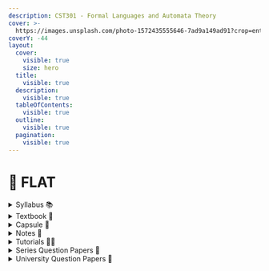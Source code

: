 ```yaml
---
description: CST301 - Formal Languages and Automata Theory
cover: >-
  https://images.unsplash.com/photo-1572435555646-7ad9a149ad91?crop=entropy&cs=srgb&fm=jpg&ixid=M3wxOTcwMjR8MHwxfHNlYXJjaHwxfHx0dXJpbmclMjBtYWNoaW5lfGVufDB8fHx8MTcyNTAyNjYwNnww&ixlib=rb-4.0.3&q=85
coverY: -44
layout:
  cover:
    visible: true
    size: hero
  title:
    visible: true
  description:
    visible: true
  tableOfContents:
    visible: true
  outline:
    visible: true
  pagination:
    visible: true
---
```


# 💾 FLAT

<details>

<summary>Syllabus 📚</summary>

[CST301](https://drive.google.com/file/d/1gSDQTP-JNMB67YcS6hU6j93P364kJqv3/view?usp=drive\_link)👈

</details>

<details>

<summary>Textbook 📖</summary>

[FLAT Textbook](https://drive.google.com/drive/folders/15y6ddW\_jNOCh7Z\_-CNISH35wWIVxJQuU?usp=drive\_link)👈

</details>

<details>

<summary>Capsule 💊</summary>

[FLAT Short Notes](https://drive.google.com/drive/folders/1i10WF-1ry53Q2wA-6Tox1Bq9dDZsHeKw?usp=drive\_link) 👈

</details>

<details>

<summary>Notes 📒</summary>

[FLAT Notes](https://drive.google.com/drive/folders/1dA-4VZBEdie1nM3Yrq5fo7V0GKGjU7Kf?usp=drive\_link)👈

</details>

<details>

<summary>Tutorials 🧑‍🏫</summary>

[Formal Languages and Automata Theory (FLAT) | S5 | CST301 | KTU | 2019 Scheme - Anna Thomas](https://youtube.com/playlist?list=PLv-1irVkw\_hTCF4OnjtzUEiwid1iYxsGs\&feature=shared)👈

[Theory of Computation & Automata Theory - Neso Academy](https://youtube.com/playlist?list=PLBlnK6fEyqRgp46KUv4ZY69yXmpwKOIev\&feature=shared)👈

[CS301 / CST301:Theory of Computation (ToC)/ Formal Languages and Automata Theory by Greeshma G S](https://youtube.com/playlist?list=PLXyRm0qdj3BC2Dwmu4CPzpXENoyY7xRSl\&feature=shared)👈

</details>

<details>

<summary>Series Question Papers 📃</summary>

[FLAT Series Qs](https://drive.google.com/drive/folders/1imogQaMp-uQACIfHu-XzLGYJkyDBuimC)👈

</details>

<details>

<summary>University Question Papers 📄</summary>

[FLAT PYQs](https://drive.google.com/drive/folders/13-m\_G8KtebXgXaSBGC1hHh7Z\_SLGzhLN?usp=drive\_link)👈

</details>
